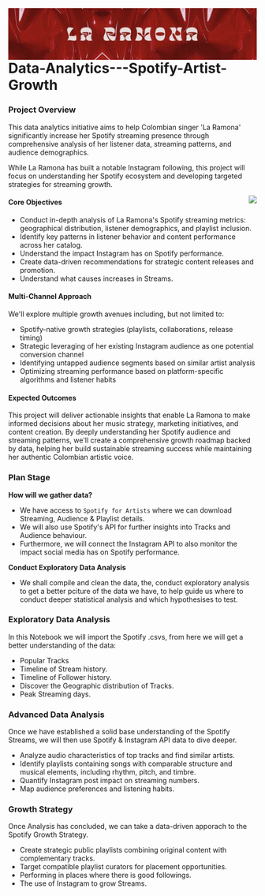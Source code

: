 <img src="Data/banner.jpg"  align=left>

# Data-Analytics---Spotify-Artist-Growth

### Project Overview

This data analytics initiative aims to help Colombian singer 'La Ramona' significantly increase her Spotify streaming presence through comprehensive analysis of her listener data, streaming patterns, and audience demographics. 

While La Ramona has built a notable Instagram following, this project will focus on understanding her Spotify ecosystem and developing targeted strategies for streaming growth.

<img src="Data/ramona1.jpg"  align=right>

#### Core Objectives

- Conduct in-depth analysis of La Ramona's Spotify streaming metrics: geographical distribution, listener demographics, and playlist inclusion.
- Identify key patterns in listener behavior and content performance across her catalog.
- Understand the impact Instagram has on Spotify performance.
- Create data-driven recommendations for strategic content releases and promotion.
- Understand what causes increases in Streams.

#### Multi-Channel Approach

We'll explore multiple growth avenues including, but not limited to:

- Spotify-native growth strategies (playlists, collaborations, release timing)
- Strategic leveraging of her existing Instagram audience as one potential conversion channel
- Identifying untapped audience segments based on similar artist analysis
- Optimizing streaming performance based on platform-specific algorithms and listener habits

#### Expected Outcomes

This project will deliver actionable insights that enable La Ramona to make informed decisions about her music strategy, marketing initiatives, and content creation. By deeply understanding her Spotify audience and streaming patterns, we'll create a comprehensive growth roadmap backed by data, helping her build sustainable streaming success while maintaining her authentic Colombian artistic voice.

### Plan Stage

**How will we gather data?**

- We have access to `Spotify for Artists` where we can download Streaming, Audience & Playlist details.
- We will also use Spotify's API for further insights into Tracks and Audience behaviour.
- Furthermore, we will connect the Instagram API to also monitor the impact social media has on Spotify performance.

**Conduct Exploratory Data Analysis**

- We shall compile and clean the data, the, conduct exploratory analysis to get a better pciture of the data we have, to help guide us where to conduct deeper statistical analysis and which  hypothesises to test.

### **Exploratory Data Analysis**

In this Notebook we will import the Spotify .csvs, from here we will get a better understanding of the data:

- Popular Tracks
- Timeline of Stream history.
- Timeline of Follower history.
- Discover the Geographic distribution of Tracks.
- Peak Streaming days.

### **Advanced Data Analysis**

Once we have established a solid base understanding of the Spotify Streams, we will then use Spotify & Instagram API data to dive deeper.

- Analyze audio characteristics of top tracks and find similar artists.
- Identify playlists containing songs with comparable structure and musical elements, including rhythm, pitch, and timbre.
- Quantify Instagram post impact on streaming numbers.
- Map audience preferences and listening habits.


### **Growth Strategy**

Once Analysis has concluded, we can take a data-driven apporach to the Spotify Growth Strategy.

- Create strategic public playlists combining original content with complementary tracks.
- Target compatible playlist curators for placement opportunities.
- Performing in places where there is good followings.
- The use of Instagram to grow Streams.






  
